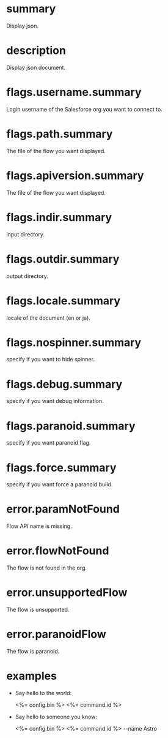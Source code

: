 # summary
Display json.

# description
Display json document.

# flags.username.summary
Login username of the Salesforce org you want to connect to.

# flags.path.summary
The file of the flow you want displayed.

# flags.apiversion.summary
The file of the flow you want displayed.

# flags.indir.summary
input directory.

# flags.outdir.summary
output directory.

# flags.locale.summary
locale of the document (en or ja).

# flags.nospinner.summary
specify if you want to hide spinner.

# flags.debug.summary
specify if you want debug information.

# flags.paranoid.summary
specify if you want paranoid flag.

# flags.force.summary
specify if you want force a paranoid build.

# error.paramNotFound
Flow API name is missing.

# error.flowNotFound
The flow is not found in the org.

# error.unsupportedFlow
The flow is unsupported.

# error.paranoidFlow
The flow is paranoid.

# examples
- Say hello to the world:

  <%= config.bin %> <%= command.id %>

- Say hello to someone you know:

  <%= config.bin %> <%= command.id %> --name Astro
